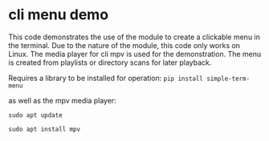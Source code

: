 # cli menu demo

This code demonstrates the use of the module to create a clickable menu in the terminal.
Due to the nature of the module, this code only works on Linux.
The media player for cli mpv is used for the demonstration. The menu is created from playlists or directory scans for later playback.

Requires a library to be installed for operation:
`pip install simple-term-menu`

as well as the mpv media player:

`sudo apt update`

`sudo apt install mpv`

